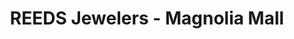 ---
title: "REEDS Jewelers - Magnolia Mall"
url: /florence/reeds-jewelers-magnolia-mall/
shop: jewelry
---
